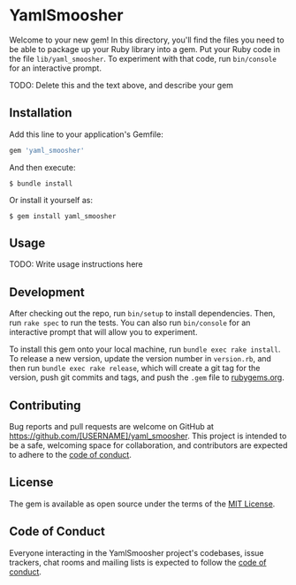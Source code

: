 # YamlSmoosher

Welcome to your new gem! In this directory, you'll find the files you need to be able to package up your Ruby library into a gem. Put your Ruby code in the file `lib/yaml_smoosher`. To experiment with that code, run `bin/console` for an interactive prompt.

TODO: Delete this and the text above, and describe your gem

## Installation

Add this line to your application's Gemfile:

```ruby
gem 'yaml_smoosher'
```

And then execute:

    $ bundle install

Or install it yourself as:

    $ gem install yaml_smoosher

## Usage

TODO: Write usage instructions here

## Development

After checking out the repo, run `bin/setup` to install dependencies. Then, run `rake spec` to run the tests. You can also run `bin/console` for an interactive prompt that will allow you to experiment.

To install this gem onto your local machine, run `bundle exec rake install`. To release a new version, update the version number in `version.rb`, and then run `bundle exec rake release`, which will create a git tag for the version, push git commits and tags, and push the `.gem` file to [rubygems.org](https://rubygems.org).

## Contributing

Bug reports and pull requests are welcome on GitHub at https://github.com/[USERNAME]/yaml_smoosher. This project is intended to be a safe, welcoming space for collaboration, and contributors are expected to adhere to the [code of conduct](https://github.com/[USERNAME]/yaml_smoosher/blob/master/CODE_OF_CONDUCT.md).


## License

The gem is available as open source under the terms of the [MIT License](https://opensource.org/licenses/MIT).

## Code of Conduct

Everyone interacting in the YamlSmoosher project's codebases, issue trackers, chat rooms and mailing lists is expected to follow the [code of conduct](https://github.com/[USERNAME]/yaml_smoosher/blob/master/CODE_OF_CONDUCT.md).
